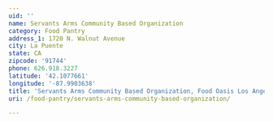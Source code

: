 ```yaml
---
uid: ''
name: Servants Arms Community Based Organization
category: Food Pantry
address_1: 1720 N. Walnut Avenue
city: La Puente
state: CA
zipcode: '91744'
phone: 626.918.3227
latitude: '42.1077661'
longitude: '-87.9903638'
title: 'Servants Arms Community Based Organization, Food Oasis Los Angeles'
uri: /food-pantry/servants-arms-community-based-organization/

---
```

